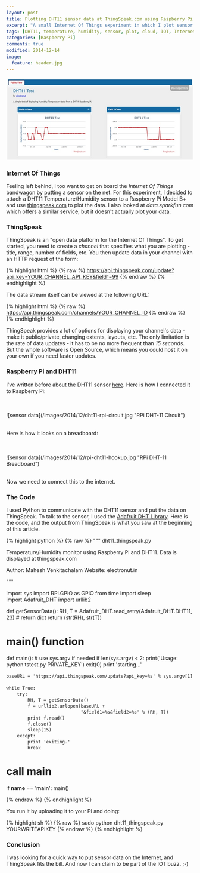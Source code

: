 ```yaml
---
layout: post
title: Plotting DHT11 sensor data at ThingSpeak.com using Raspberry Pi Model A+
excerpt: "A small Internet Of Things experiment in which I plot sensor data from a Raspberry Pi on ThingSpeak."
tags: [DHT11, temperature, humidity, sensor, plot, cloud, IOT, Internet Of Things, Raspberry Pi, thingspeak.com, python]
categories: [Raspberry Pi]
comments: true
modified: 2014-12-14
image:
  feature: header.jpg
---
```


![sensor data](/images/2014/12/thingspeak-stream.jpg "ThingsSpeak.com Plot")

### Internet Of Things

Feeling left behind, I too want to get on board the *Internet Of
Things* bandwagon by putting a sensor on the net. For this experiment,
I decided to attach a DHT11 Temperature/Humidity sensor to a Raspberry
Pi Model B+ and use [thingspeak.com][2] to plot the data.  I also
looked at *data.sparkfun.com* which offers a similar service, but it
doesn't actually plot your data.

### ThingSpeak

ThingSpeak is an "open data platform for the Internet Of Things". To
get started, you need to create a *channel* that specifies what you
are plotting - title, range, number of fields, etc. You then update
data in your channel with an HTTP request of the form: 

{% highlight html %}
{% raw %}
https://api.thingspeak.com/update?api_key=YOUR_CHANNEL_API_KEY&field1=99
{% endraw %}
{% endhighlight %}

The data stream itself can be viewed at the following URL:

{% highlight html %}
{% raw %}
https://api.thingspeak.com/channels/YOUR_CHANNEL_ID
{% endraw %}
{% endhighlight %}

ThingSpeak provides a lot of options for displaying your channel's
data - make it public/private, changing extents, layouts, etc. The
only limitation is the rate of data updates - it has to be no more
frequent than *15 seconds*. But the whole software is Open Source,
which means you could host it on your own if you need faster updates.

### Raspberry Pi and DHT11

I've written before about the DHT11 sensor [here][1]. Here is how I
connected it to Raspberry Pi:

<br/>
<br/>
![sensor data](/images/2014/12/dht11-rpi-circuit.jpg "RPi DHT-11 Circuit")
<br/>
<br/>

Here is how it looks on a breadboard:

<br/>
<br/>
![sensor data](/images/2014/12/rpi-dht11-hookup.jpg "RPi DHT-11 Breadboard")
<br/>
<br/>

Now we need to connect this to the internet.

### The Code 

I used Python to communicate with the DHT11 sensor and put the data on
ThingSpeak. To talk to the sensor, I used the [Adafruit DHT
Library][3]. Here is the code, and the output from ThingSpeak is what
you saw at the beginning of this article.

{% highlight python %}
{% raw %}
"""
dht11_thingspeak.py

Temperature/Humidity monitor using Raspberry Pi and DHT11. 
Data is displayed at thingspeak.com

Author: Mahesh Venkitachalam
Website: electronut.in

"""

import sys
import RPi.GPIO as GPIO
from time import sleep  
import Adafruit_DHT
import urllib2
    
def getSensorData():
    RH, T = Adafruit_DHT.read_retry(Adafruit_DHT.DHT11, 23)
    # return dict
    return (str(RH), str(T))
    
# main() function
def main():
    # use sys.argv if needed
    if len(sys.argv) < 2:
        print('Usage: python tstest.py PRIVATE_KEY')
        exit(0)
    print 'starting...'

    baseURL = 'https://api.thingspeak.com/update?api_key=%s' % sys.argv[1]
   
    while True:
        try:
            RH, T = getSensorData()
            f = urllib2.urlopen(baseURL + 
                                "&field1=%s&field2=%s" % (RH, T))
            print f.read()
            f.close()
            sleep(15)
        except:
            print 'exiting.'
            break

# call main
if __name__ == '__main__':
    main()

{% endraw %}
{% endhighlight %}

You run it by uploading it to your Pi and doing:

{% highlight sh %}
{% raw %}
sudo python dht11_thingspeak.py YOURWRITEAPIKEY 
{% endraw %}
{% endhighlight %}

### Conclusion

I was looking for a quick way to put sensor data on the Internet, and
ThingSpeak fits the bill. And now I can claim to be part of the IOT
buzz. ;-)

[1]: http://electronut.in/talking-to-dht11-humidity-temperature-sensor/
[2]: https://thingspeak.com/docs
[3]: https://github.com/adafruit/Adafruit_Python_DHT